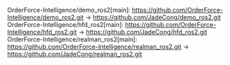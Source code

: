 OrderForce-Intelligence/demo_ros2[main]: https://github.com/OrderForce-Intelligence/demo_ros2.git -> https://github.com/JadeCong/demo_ros2.git
OrderForce-Intelligence/hfd_ros2[main]: https://github.com/OrderForce-Intelligence/hfd_ros2.git -> https://github.com/JadeCong/hfd_ros2.git
OrderForce-Intelligence/realman_ros2[main]: https://github.com/OrderForce-Intelligence/realman_ros2.git -> https://github.com/JadeCong/realman_ros2.git
